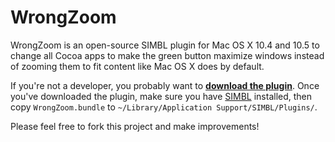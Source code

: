 WrongZoom
=========

WrongZoom is an open-source SIMBL plugin for Mac OS X 10.4 and 10.5 to change all Cocoa apps to make the green button maximize windows instead of zooming them to fit content like Mac OS X does by default.

If you're not a developer, you probably want to **[download the plugin](http://cdn.cloudfiles.mosso.com/c39102/wrongzoom1.0.1.zip)**. Once you've downloaded the plugin, make sure you have [SIMBL](http://www.culater.net/software/SIMBL/SIMBL.php) installed, then copy `WrongZoom.bundle` to `~/Library/Application Support/SIMBL/Plugins/`.

Please feel free to fork this project and make improvements!
